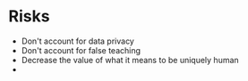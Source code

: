 # Risks

* Don't account for data privacy
* Don't account for false teaching
* Decrease the value of what it means to be uniquely human
*
